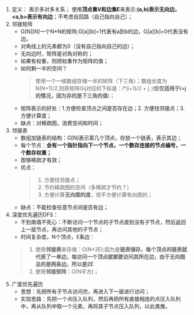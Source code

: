 1. 定义：
    表示多对多关系；
    使用**顶点集V和边集E**来表示;**(a,b)表示无向边，<a,b>表示有向边**；不考虑自回路（自己指向自己）；
2. 邻接矩阵
    * G[N][N]一个N*N的矩阵;G[a][b]=1代表有a到b的边，G[a][b]=0代表没有边。
    * 对角线上的元素都为0（没有自己指向自己的边）；
    * 无向边时，矩阵是对角对称的；
    * 如果有权重，则把权重作为矩阵的值；
    * 如何剩一半的空间？
        >使用一个一维数组存储一半的矩阵（下三角）；数组长度为N(N+1)/2,则原矩阵Gij对应的下标是：i*(i+1)/2 + j ;(**仅仅适用于i>j的情况，因为存的是下三角的值**)；
    * 矩阵表示的好处：1.方便检查顶点之间是否存在边；2. 方便找邻接点；3.方便计算度； 
    * 缺点：对稀疏图，浪费空间和时间；
3. 邻接表
    * 数组加链表的结构：G[N]表示第几个顶点，存放一个链表，表示其边；
    * 每个节点：**会有一个指针指向下一个节点，一个数存连接的节点编号，一个数存权重；**
    * 图够稀疏才有效；
    * 优点：
        >1. 方便找邻接点；
        >2. 节约稀疏图的空间（多稀疏才节约？）
        >3. 方便计算**无向图的度**，但不方便计算有向图的；
    * 缺点：不能检查任意节点间是否有边；
4. 深度优先遍历DFS：
    * 不到南墙不死心：不断访问一个节点的子节点直到没有子节点，然后返回上一层节点，再访问其他的子节点；
    * 时间复杂度，N个顶点，E条边：
    >1. 使用**邻接表**来存储：O(N+2E);因为是**链表储存，每个顶点的链表就代表了一串边，每访问一个顶点就都要访问其所在边，由于无向图总的是两条边，所以是2E**
    >2. 使用**邻接矩阵**：O(N平方)；
5. 广度优先遍历
    * 思想：先把所有子节点访问完，再进入下一层进行访问；
    * 实现思路：先把一个点压入队列，然后再把所有直接相连的点压入队列中，再从队列中取一个元素，再将其子节点压入队列，以此类推。